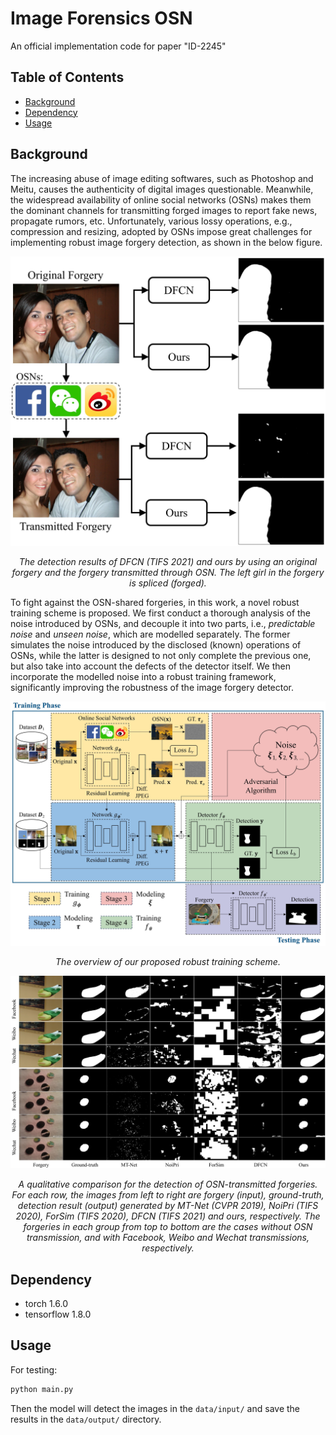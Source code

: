 # Image Forensics OSN

An official implementation code for paper "ID-2245"

## Table of Contents

- [Background](#background)
- [Dependency](#dependency)
- [Usage](#usage)


## Background
The increasing abuse of image editing softwares, such as Photoshop and Meitu, causes the authenticity of digital images questionable. Meanwhile, the widespread availability of online social networks (OSNs) makes them the dominant channels for transmitting forged images to report fake news, propagate rumors, etc. Unfortunately, various lossy operations, e.g., compression and resizing, adopted by OSNs impose great challenges for implementing robust image forgery detection, as shown in the below figure.

<p align='center'>  
  <img src='https://github.com/ID-2245/ID-2245/blob/master/imgs/img_demo.jpg' width='870'/>
</p>
<p align='center'>  
  <em>The detection results of DFCN (TIFS 2021) and ours by using an original forgery and the forgery transmitted through OSN. The left girl in the forgery is spliced (forged).</em>
</p>

To fight against the OSN-shared forgeries, in this work, a novel robust training scheme is proposed. We first conduct a thorough analysis of the noise introduced by OSNs, and decouple it into two parts, i.e., *predictable noise* and *unseen noise*, which are modelled separately. The former simulates the noise introduced by the disclosed (known) operations of OSNs, while the latter is designed to not only complete the previous one, but also take into account the defects of the detector itself. We then incorporate the modelled noise into a robust training framework, significantly improving the robustness of the image forgery detector.

<p align='center'>
  <img src='https://github.com/ID-2245/ID-2245/blob/master/imgs/img_framework.jpg' width='870'/>
</p>
<p align='center'>  
  <em>The overview of our proposed robust training scheme.</em>
</p>

<p align='center'>
  <img src='https://github.com/ID-2245/ID-2245/blob/master/imgs/img_cmp.jpg' width='770'/>
</p>
<p align='center'>  
  <em>A qualitative comparison for the detection of OSN-transmitted forgeries. For each row, the images from left to right are forgery (input), ground-truth, detection result (output) generated by MT-Net (CVPR 2019), NoiPri (TIFS 2020), ForSim (TIFS 2020), DFCN (TIFS 2021) and ours, respectively. The forgeries in each group from top to bottom are the cases without OSN transmission, and with Facebook, Weibo and Wechat transmissions, respectively.</em>
</p>

## Dependency
- torch 1.6.0
- tensorflow 1.8.0

## Usage

For testing:
```bash
python main.py
```
Then the model will detect the images in the `data/input/` and save the results in the `data/output/` directory.
